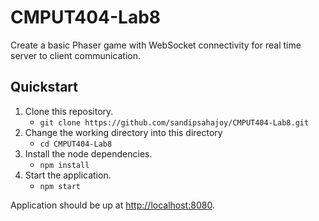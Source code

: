 # CMPUT404-Lab8

Create a basic Phaser game with WebSocket connectivity for real time server to client communication.

## Quickstart

1. Clone this repository.
    * `git clone https://github.com/sandipsahajoy/CMPUT404-Lab8.git`
2. Change the working directory into this directory
    * `cd CMPUT404-Lab8`
3. Install the node dependencies.
    * `npm install`
4. Start the application.
    * `npm start`

Application should be up at [http://localhost:8080](http://localhost:8080).

